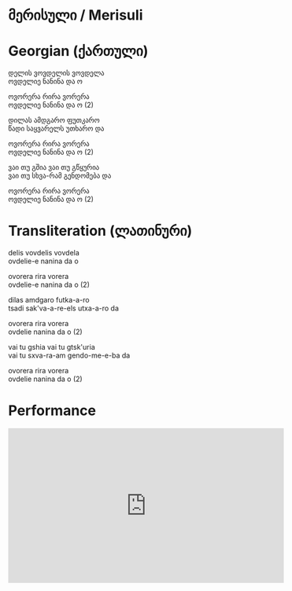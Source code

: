 # მერისული / Merisuli

# Georgian (ქართული)

დელის ვოვდელის ვოვდელა  
ოვდელიე ნანინა და ო  

ოვორერა რირა ვორერა  
ოვდელიე ნანინა და ო (2)  

დილას ამდგარო ფუთკარო  
წადი საყვარელს უთხარო და  

ოვორერა რირა ვორერა  
ოვდელიე ნანინა და ო (2)  

ვაი თუ გშია ვაი თუ გწყურია  
ვაი თუ სხვა-რამ გენდომება და  

ოვორერა რირა ვორერა  
ოვდელიე ნანინა და ო (2)  

# Transliteration (ლათინური)

delis vovdelis vovdela  
ovdelie-e nanina da o  

ovorera rira vorera  
ovdelie-e nanina da o (2)  

dilas amdgaro futka-a-ro  
tsadi sak'va-a-re-els utxa-a-ro da   

ovorera rira vorera  
ovdelie nanina da o (2)  

vai tu gshia vai tu gtsk'uria  
vai tu sxva-ra-am gendo-me-e-ba da  

ovorera rira vorera  
ovdelie nanina da o (2)

# Performance

<iframe width="560" height="315" src="https://www.youtube.com/embed/W-V-MsQs8kc" title="Merisuli - Georgian Folk Song" frameborder="0" allow="accelerometer; autoplay; clipboard-write; encrypted-media; gyroscope; picture-in-picture; web-share" allowfullscreen></iframe>

